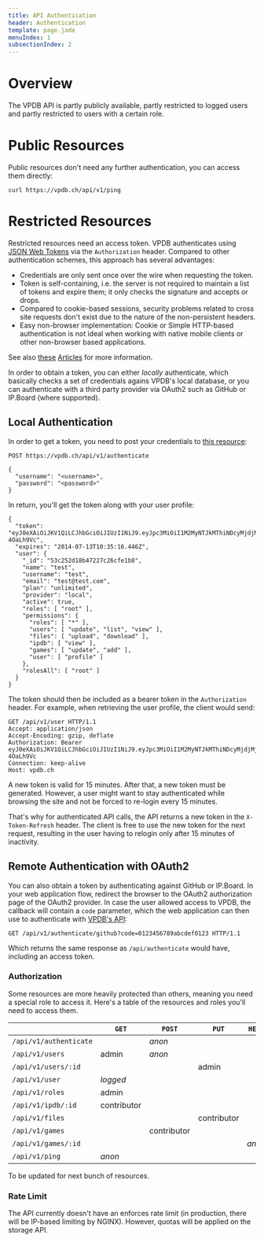 ```yaml
---
title: API Authentication
header: Authentication
template: page.jade
menuIndex: 1
subsectionIndex: 2
---
```


# Overview

The VPDB API is partly publicly available, partly restricted to logged users 
and partly restricted to users with a certain role.


# Public Resources

Public resources don't need any further authentication, you can access them 
directly:

	curl https://vpdb.ch/api/v1/ping


# Restricted Resources

Restricted resources need an access token. VPDB authenticates using 
[JSON Web Tokens][jwt] via the `Authorization` header. Compared to other 
authentication schemes, this approach has several advantages:

 * Credentials are only sent once over the wire when requesting the token.
 * Token is self-containing, i.e. the server is not required to maintain
   a list of tokens and expire them; it only checks the signature and 
   accepts or drops.
 * Compared to cookie-based sessions, security problems related to cross
   site requests don't exist due to the nature of the non-persistent headers.
 * Easy non-browser implementation: Cookie or Simple HTTP-based 
   authentication is not ideal when working with native mobile clients or
   other non-browser based applications.

See also [these][blog-ng-jwt] [Articles][blog-token-vs-cookies] for more
information.

In order to obtain a token, you can either *locally* authenticate, which
basically checks a set of credentials agains VPDB's local database, or you can
authenticate with a third party provider via OAuth2 such as GitHub or IP.Board
(where supported).


## Local Authentication

In order to get a token, you need to post your credentials to 
[this resource][api-auth]:

	POST https://vpdb.ch/api/v1/authenticate
	
	{
	  "username": "<username>",
	  "password": "<password>"
	}
	
In return, you'll get the token along with your user profile:

	{
	  "token": "eyJ0eXAiOiJKV1QiLCJhbGciOiJIUzI1NiJ9.eyJpc3MiOiI1M2MyNTJkMThiNDcyMjdjMjZjZmUxYjgiLCJpYXQiOiIyMDE0LTA3LTEzVDA5OjM1OjE2LjQ0NloiLCJleHAiOiIyMDE0LTA3LTEzVDEwOjM1OjE2LjQ0NloifQ.8RyvT14Ga2gpfmiyVbx45RcqbFHxSgWjgC-4OaLh9Vc",
	  "expires": "2014-07-13T10:35:16.446Z",
	  "user": {
	    "_id": "53c252d18b47227c26cfe1b8",
	    "name": "test",
	    "username": "test",
	    "email": "test@test.com",
	    "plan": "unlimited",
	    "provider": "local",
	    "active": true,
	    "roles": [ "root" ],
	    "permissions": {
	      "roles": [ "*" ],
	      "users": [ "update", "list", "view" ],
	      "files": [ "upload", "download" ],
	      "ipdb": [ "view" ],
	      "games": [ "update", "add" ],
	      "user": [ "profile" ]
	    },
	    "rolesAll": [ "root" ]
	  }
	}
	
The token should then be included as a bearer token in the `Authorization` 
header. For example, when retrieving the user profile, the client would send:

	GET /api/v1/user HTTP/1.1
	Accept: application/json
	Accept-Encoding: gzip, deflate
	Authorization: Bearer eyJ0eXAiOiJKV1QiLCJhbGciOiJIUzI1NiJ9.eyJpc3MiOiI1M2MyNTJkMThiNDcyMjdjMjZjZmUxYjgiLCJpYXQiOiIyMDE0LTA3LTEzVDA5OjM1OjE2LjQ0NloiLCJleHAiOiIyMDE0LTA3LTEzVDEwOjM1OjE2LjQ0NloifQ.8RyvT14Ga2gpfmiyVbx45RcqbFHxSgWjgC-4OaLh9Vc
	Connection: keep-alive
	Host: vpdb.ch

A new token is valid for 15 minutes. After that, a new token must be generated.
However, a user might want to stay authenticated while browsing the site and 
not be forced to re-login every 15 minutes.

That's why for authenticated API calls, the API returns a new token in the 
`X-Token-Refresh` header. The client is free to use the new token for the next
request, resulting in the user having to relogin only after 15 minutes of 
inactivity.


## Remote Authentication with OAuth2

You can also obtain a token by authenticating against GitHub or IP.Board. In 
your web application flow, redirect the browser to the OAuth2 authorization 
page of the OAuth2 provider. In case the user allowed access to VPDB, the 
callback will contain a `code` parameter, which the web application can then
use to authenticate with [VPDB's API][api-auth-oauth2]:

	GET /api/v1/authenticate/github?code=0123456789abcdef0123 HTTP/1.1

Which returns the same response as `/api/authenticate` would have, including
an access token.


### Authorization

Some resources are more heavily protected than others, meaning you need a 
special role to access it. Here's a table of the resources and roles you'll 
need to access them.

|                        | `GET`       | `POST`      | `PUT`       | `HEAD` |
|------------------------|-------------|-------------|-------------|--------|
| `/api/v1/authenticate` |             | *anon*      |             |        |
| `/api/v1/users`        | admin       | *anon*      |             |        |
| `/api/v1/users/:id`    |             |             | admin       |        |
| `/api/v1/user`         | *logged*    |             |             |        |
| `/api/v1/roles`        | admin       |             |             |        |
| `/api/v1/ipdb/:id`     | contributor |             |             |        |
| `/api/v1/files`        |             |             | contributor |        |
| `/api/v1/games`        |             | contributor |             |        |
| `/api/v1/games/:id`    |             |             |             | *anon* |
| `/api/v1/ping`         | *anon*      |             |             |        |

To be updated for next bunch of resources.


### Rate Limit

The API currently doesn't have an enforces rate limit (in production, there
will be IP-based limiting by NGINX). However, quotas will be applied on the
storage API.

[jwt]: http://tools.ietf.org/html/draft-ietf-oauth-json-web-token
[blog-ng-jwt]: https://auth0.com/blog/2014/01/07/angularjs-authentication-with-cookies-vs-token/
[blog-token-vs-cookies]: https://auth0.com/blog/2014/01/27/ten-things-you-should-know-about-tokens-and-cookies/
[api-auth]: api://core/post/authenticate
[api-auth-oauth2]: api://core/post/authenticate/{provider_name}
